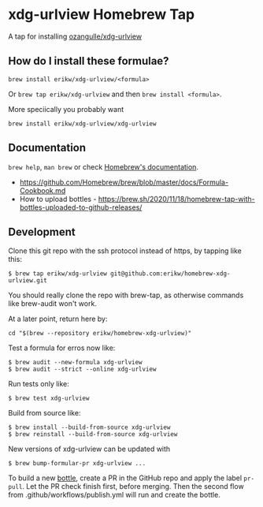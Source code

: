 # xdg-urlview Homebrew Tap
A tap for installing [ozangulle/xdg-urlview](https://github.com/ozangulle/xdg-urlview)

## How do I install these formulae?
`brew install erikw/xdg-urlview/<formula>`

Or `brew tap erikw/xdg-urlview` and then `brew install <formula>`.

More speciically you probably want

`brew install erikw/xdg-urlview/xdg-urlview`

## Documentation
`brew help`, `man brew` or check [Homebrew's documentation](https://docs.brew.sh).

* https://github.com/Homebrew/brew/blob/master/docs/Formula-Cookbook.md
* How to upload bottles - https://brew.sh/2020/11/18/homebrew-tap-with-bottles-uploaded-to-github-releases/


## Development
Clone this git repo with the ssh protocol instead of https, by tapping like this:
```console
$ brew tap erikw/xdg-urlview git@github.com:erikw/homebrew-xdg-urlview.git
```
You should really clone the repo with brew-tap, as otherwise commands like brew-audit won't work.

At a later point, return here by:
```console
cd "$(brew --repository erikw/homebrew-xdg-urlview)"
```



Test a formula for erros now like:
```console
$ brew audit --new-formula xdg-urlview
$ brew audit --strict --online xdg-urlview
```

Run tests only like:
```console
$ brew test xdg-urlview
```


Build from source like:
```console
$ brew install --build-from-source xdg-urlview
$ brew reinstall --build-from-source xdg-urlview
```


New versions of xdg-urlview can be updated with
```console
$ brew bump-formular-pr xdg-urlview ...
```

To build a new [bottle](https://docs.brew.sh/Bottles), create a PR in the GitHub repo and apply the label `pr-pull`. Let the PR check finish first, before merging. Then the second flow from .github/workflows/publish.yml will run and create the bottle.
